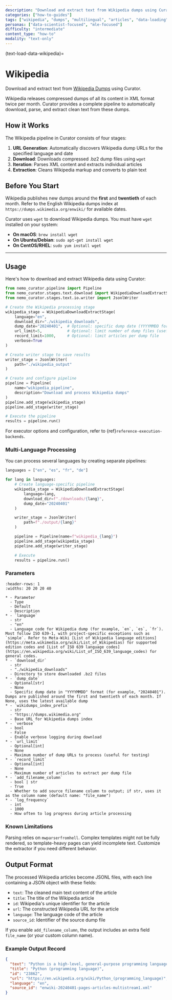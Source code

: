 ```yaml
---
description: "Download and extract text from Wikipedia dumps using Curator."
categories: ["how-to-guides"]
tags: ["wikipedia", "dumps", "multilingual", "articles", "data-loading"]
personas: ["data-scientist-focused", "mle-focused"]
difficulty: "intermediate"
content_type: "how-to"
modality: "text-only"
---
```


(text-load-data-wikipedia)=

# Wikipedia

Download and extract text from [Wikipedia Dumps](https://dumps.wikimedia.org/backup-index.html) using Curator.

Wikipedia releases compressed dumps of all its content in XML format twice per month. Curator provides a complete pipeline to automatically download, parse, and extract clean text from these dumps.

## How it Works

The Wikipedia pipeline in Curator consists of four stages:

1. **URL Generation**: Automatically discovers Wikipedia dump URLs for the specified language and date
2. **Download**: Downloads compressed .bz2 dump files using `wget`
3. **Iteration**: Parses XML content and extracts individual articles
4. **Extraction**: Cleans Wikipedia markup and converts to plain text

## Before You Start

Wikipedia publishes new dumps around the **first** and **twentieth** of each month. Refer to the English Wikipedia dumps index at `https://dumps.wikimedia.org/enwiki/` for available dates.

Curator uses `wget` to download Wikipedia dumps. You must have `wget` installed on your system:

- **On macOS**:  `brew install wget`
- **On Ubuntu/Debian**: `sudo apt-get install wget`
- **On CentOS/RHEL**:  `sudo yum install wget`

---

## Usage

Here's how to download and extract Wikipedia data using Curator:

```python
from nemo_curator.pipeline import Pipeline
from nemo_curator.stages.text.download import WikipediaDownloadExtractStage
from nemo_curator.stages.text.io.writer import JsonlWriter

# Create the Wikipedia processing stage
wikipedia_stage = WikipediaDownloadExtractStage(
    language="en",
    download_dir="./wikipedia_downloads",
    dump_date="20240401",  # Optional: specific dump date (YYYYMMDD format)
    url_limit=5,           # Optional: limit number of dump files (useful for testing)
    record_limit=1000,     # Optional: limit articles per dump file
    verbose=True
)

# Create writer stage to save results
writer_stage = JsonlWriter(
    path="./wikipedia_output"
)

# Create and configure pipeline
pipeline = Pipeline(
    name="wikipedia_pipeline",
    description="Download and process Wikipedia dumps"
)
pipeline.add_stage(wikipedia_stage)
pipeline.add_stage(writer_stage)

# Execute the pipeline
results = pipeline.run()
```

For executor options and configuration, refer to {ref}`reference-execution-backends`.

### Multi-Language Processing

You can process several languages by creating separate pipelines:

```python
languages = ["en", "es", "fr", "de"]

for lang in languages:
    # Create language-specific pipeline
    wikipedia_stage = WikipediaDownloadExtractStage(
        language=lang,
        download_dir=f"./downloads/{lang}",
        dump_date="20240401"
    )

    writer_stage = JsonlWriter(
        path=f"./output/{lang}"
    )

    pipeline = Pipeline(name=f"wikipedia_{lang}")
    pipeline.add_stage(wikipedia_stage)
    pipeline.add_stage(writer_stage)

    # Execute
    results = pipeline.run()
```

### Parameters

```{list-table} WikipediaDownloadExtractStage Parameters
:header-rows: 1
:widths: 20 20 20 40

* - Parameter
  - Type
  - Default
  - Description
* - `language`
  - str
  - "en"
  - Language code for Wikipedia dump (for example, `en`, `es`, `fr`). Most follow ISO 639‑1, with project-specific exceptions such as `simple`. Refer to Meta‑Wiki [List of Wikipedia language editions](https://meta.wikimedia.org/wiki/List_of_Wikipedias) for supported edition codes and [List of ISO 639 language codes](https://en.wikipedia.org/wiki/List_of_ISO_639_language_codes) for general codes.
* - `download_dir`
  - str
  - "./wikipedia_downloads"
  - Directory to store downloaded .bz2 files
* - `dump_date`
  - Optional[str]
  - None
  - Specific dump date in "YYYYMMDD" format (for example, "20240401"). Dumps are published around the first and twentieth of each month. If None, uses the latest available dump
* - `wikidumps_index_prefix`
  - str
  - "https://dumps.wikimedia.org"
  - Base URL for Wikipedia dumps index
* - `verbose`
  - bool
  - False
  - Enable verbose logging during download
* - `url_limit`
  - Optional[int]
  - None
  - Maximum number of dump URLs to process (useful for testing)
* - `record_limit`
  - Optional[int]
  - None
  - Maximum number of articles to extract per dump file
* - `add_filename_column`
  - bool | str
  - True
  - Whether to add source filename column to output; if str, uses it as the column name (default name: "file_name")
* - `log_frequency`
  - int
  - 1000
  - How often to log progress during article processing
```

### Known Limitations

Parsing relies on `mwparserfromhell`. Complex templates might not be fully rendered, so template-heavy pages can yield incomplete text. Customize the extractor if you need different behavior.

## Output Format

The processed Wikipedia articles become JSONL files, with each line containing a JSON object with these fields:

- `text`: The cleaned main text content of the article
- `title`: The title of the Wikipedia article
- `id`: Wikipedia's unique identifier for the article
- `url`: The constructed Wikipedia URL for the article
- `language`: The language code of the article
- `source_id`: Identifier of the source dump file

If you enable `add_filename_column`, the output includes an extra field `file_name` (or your custom column name).

### Example Output Record

```json
{
  "text": "Python is a high-level, general-purpose programming language...",
  "title": "Python (programming language)",
  "id": "23862",
  "url": "https://en.wikipedia.org/wiki/Python_(programming_language)",
  "language": "en",
  "source_id": "enwiki-20240401-pages-articles-multistream1.xml"
}
```
